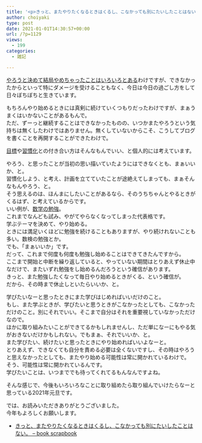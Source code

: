 ```yaml
---
title: '<p>きっと、またやりたくなるときはくるし、こなかっても別にたいしたことはない。<br />'
author: choiyaki
type: post
date: 2021-01-01T14:30:57+00:00
url: /?p=1129
views:
  - 199
categories:
  - 雑記

---
```

[やろうと決めて結局やめちゃったことはいろいろとある][1]わけですが、できなかったからといって特にダメージを受けることもなく、今日は今日の過ごし方をして日々ぼちぼちと生きています。

もちろんやり始めるときには真剣に続けていくつもりだったわけですが、まぁうまくはいかないことがあるもんで。  
ただ、ずーっと継続することはできなかったものの、いつかまたやろうという気持ちは無くしたわけではありません。無くしていないからこそ、こうしてブログを書くことを再開することができたわけで。

[目標][2]や[習慣化][3]との付き合い方はそんなもんでいい、と個人的には考えています。

やろう、と思ったことが当初の思い描いていたようにはできなくとも、まぁいいか、と。  
習慣化しよう、と考え、計画を立てていたことが途絶えてしまっても、まぁそんなもんやろう、と。  
そう思えるのは、ほんまにしたいことがあるなら、そのうちちゃんとやるときがくるはず、と考えているからです。  
いい例が、[数学の勉強][4]。  
これまでなんども試み、やがてやらなくなってしまった代表格です。  
学ぶテーマを決めて、やり始める。  
ときには満足いくほどに勉強を続けることもありますが、やり続けれないことも多い。数検の勉強とか。  
でも、「まぁいいか」です。  
だって、これまで何度も何度も勉強し始めることはできてきたんですから。  
ここまで開始と中断を繰り返していると、やっていない期間はとりあえず休止中なだけで、またいずれ勉強をし始めるんだろうという確信があります。  
きっと、また勉強したくなって毎日やり始めるときがくる、という確信が。  
だから、その時まで休止しといたらいいか、と。

学びたいなーと思ったときにまた学びはじめればいいだけのこと。  
もし、また学ぶときが、学びたいと思うときがこなかったとしても、こなかっただけのこと。別にそれでいい。そこまで自分はそれを重要視していなかっただけなので。  
ほかに取り組みたいことができてるかもしれませんし、ただ単になーにもやる気がおきないだけかもしれない。でもまぁ、それでいいか、と。  
また学びたい、続けたいと思ったときにやり始めればいいよなーと。  
とりあえず、できなくても自分を責める必要は全くないですし、その時はやろうと思えなかったとしても、またやり始める可能性は常に開かれているわけで。  
そう、可能性は常に開かれているんです。  
学びたいことは、いつまででも待ってくれてるもんなんですよね。

そんな感じで、今後もいろいろなことに取り組めたら取り組んでいけたらなーと思っている2021年元旦です。

では、お読みいただきありがとうございました。  
今年もよろしくお願いします。

  * [きっと、またやりたくなるときはくるし、こなかっても別にたいしたことはない。 &#8211; book scrapbook][5]

 [1]: https://choiyaki.com/?p=1102
 [2]: https://scrapbox.io/choiyaki-hondana/%E7%9B%AE%E6%A8%99
 [3]: https://scrapbox.io/choiyaki-hondana/%E7%BF%92%E6%85%A3%E5%8C%96
 [4]: https://scrapbox.io/choiyaki-hondana/%E6%95%B0%E5%AD%A6%E3%81%AE%E5%8B%89%E5%BC%B7
 [5]: https://scrapbox.io/choiyaki-hondana/%E3%81%8D%E3%81%A3%E3%81%A8%E3%80%81%E3%81%BE%E3%81%9F%E3%82%84%E3%82%8A%E3%81%9F%E3%81%8F%E3%81%AA%E3%82%8B%E3%81%A8%E3%81%8D%E3%81%AF%E3%81%8F%E3%82%8B%E3%81%97%E3%80%81%E3%81%93%E3%81%AA%E3%81%8B%E3%81%A3%E3%81%A6%E3%82%82%E5%88%A5%E3%81%AB%E3%81%9F%E3%81%84%E3%81%97%E3%81%9F%E3%81%93%E3%81%A8%E3%81%AF%E3%81%AA%E3%81%84%E3%80%82